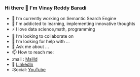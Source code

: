 ### Hi there 👋 I'm Vinay Reddy Baradi

<!--
**vinayreddy115/vinayreddy115** is a ✨ _special_ ✨ repository because its `README.md` (this file) appears on your GitHub profile.

Here are some ideas to get you started:
-->
- 🔭 I’m currently working on Semantic Search Engine
- 🌱 I'm addicted to learning, implementing innovative thoughts
- :zap: I love data science,math, programming
- 👯 I’m looking to collaborate on 
- 🤔 I’m looking for help with ...
- 💬 Ask me about ...
- 📫 How to reach me: 
- :mail  : [MailId](baradi@usf.edu)
- :office: [LinkedIn](www.linkedin.com/in/vinay-kumar-reddy-baradi)
- :Social: [YouTube](https://www.youtube.com/channel/UCW9LQsJM6mKtsiOSW3z4yGQ)


